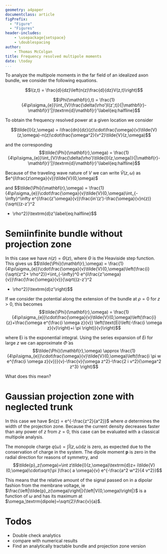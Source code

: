 ```yaml
---
geometry: a4paper
documentclass: article
figPrefix:
  - "Figure"
  - "Figures"
header-includes:
    - \usepackage{setspace}
    - \doublespacing
author: 
    - Thomas McColgan
title: Frequency resolved multipole moments
date: \today
...
```


To analyze the multipole moments in the far field of an idealized axon bundle, we consider the following equations. 

$$I(z,t) = \frac{d}{dz}\left(n(z)\frac{d}{dz}V(z,t)\right)$$

$$\Phi(\mathbf{r},t) = \frac{1}{4\pi\sigma_{e}}\int_{V}\frac{\delta(\rho')I(z',t)}{|\mathbf{r}-\mathbf{r}'|}\textrm{d}\mathbf{r}'\label{eq:halfline}$$

To obtain the frequency resolved power at a given location we consider

$$\tilde{I}(z,\omega) = i\frac{dn}{dz}(z)\cdot\frac{\omega}{v}\tilde{V}(z,\omega)-n(z)\cdot\frac{\omega^2}{v^2}\tilde{V}(z,\omega)$$

and the corresponding 
$$\tilde{\Phi}(\mathbf{r},\omega) = \frac{1}{4\pi\sigma_{e}}\int_{V}\frac{\delta(\rho')\tilde{I}(z,\omega)}{|\mathbf{r}-\mathbf{r}'|}\textrm{d}\mathbf{r}'\label{eq:halfline}$$

Because of the traveling wave nature of $V$ we can write $\tilde{V}(z,\omega)$ as $e^{i\frac{z\omega}{v}}\tilde{V}(0,\omega)$

and 
$$\tilde{\Phi}(\mathbf{r},\omega) = \frac{1}{4\pi\sigma_{e}}\cdot\frac{\omega}{v}\tilde{V}(0,\omega)\int_{-\infty}^\infty e^{i\frac{z'\omega}{v}}\frac{in'(z')-\frac{\omega}{v}n(z)}{\sqrt{(z-z')^2
+ \rho^2}}\textrm{d}z'\label{eq:halfline}$$

Semiinfinite bundle without projection zone
===

In this case we have $n(z) = \Theta(z)$, where $\Theta$ is the Heaviside step function. This gives us $$\tilde{\Phi}(\mathbf{r},\omega) =  \frac{1}{4\pi\sigma_{e}}\cdot\frac{\omega}{v}\tilde{V}(0,\omega)\left(\frac{i}{\sqrt{z^2+ \rho^2}}+\int_{-\infty}^0 e^{i\frac{z'\omega}{v}}\frac{\frac{\omega}{v}}{\sqrt{(z-z')^2
+ \rho^2}}\textrm{d}z'\right)$$

If we consider the potential along the extension of the bundle at $\rho=0$ for $z>0$, this becomes
$$\tilde{\Phi}(\mathbf{r},\omega) =  \frac{1}{4\pi\sigma_{e}}\cdot\frac{\omega}{v}\tilde{V}(0,\omega)\left(\frac{i}{z}+\frac{\omega e^{\frac{i \omega z}{v}} \left(\text{Ei}\left(-\frac{i \omega z}{v}\right)+i \pi \right)}{v}\right)$$

where $\text{Ei}$ is the exponential integral. Using the series expansion of $Ei$ for large $z$ we can approximate $\tilde{\Phi}$ as 
$$\tilde{\Phi}(\mathbf{r},\omega) \approx  \frac{1}{4\pi\sigma_{e}}\cdot\frac{\omega}{v}\tilde{V}(0,\omega)\left(\frac{i \pi  w e^{\frac{i \omega z}{v}}}{v}-\frac{v}{\omega z^2}-\frac{2 i v^2}{\omega^2 z^3} \right)$$

What does this mean?

Gaussian projection zone with neglected trunk
===
In this case we have $n(z) = e^{-\frac{z^2}{a^2}}$ where $a$ determines the
width of the projection zone. Because the current density decreases faster than
any power of $z$ from $z=0$, this case can be evaluated with a classical
multipole analysis.

The monopole charge $q(\omega)=\int \tilde{I}(z,\omega) \textrm{d}z$ is zero, as expected due to the conservation of charge in the system. The dipole moment $\mathbf{p}$ is zero in the radial direction for reasons of symmetry, and $$\tilde{p}_z(\omega)=\int z\tilde{I}(z,\omega)\textrm{d}z= i\tilde{V}(0,\omega)\cdot\sqrt{\pi }\frac{ a \omega}{v}  e^{-\frac{a^2 w^2}{4 v^2}}$$

This means that the relative amount of the signal passed on in a dipolar fashion from the membrane voltage, ie $\frac{\left|\tilde{p}_z(\omega)\right|}{\left|V(0,\omega)\right|}$ is a function of $\omega$ and has its maximum at $\omega_\textrm{dipole}=\sqrt{2}\frac{v}{a}$.

Todos
==

- Double check analytics 
- compare with numerical results
- Find an analytically tractable bundle and projection zone version
